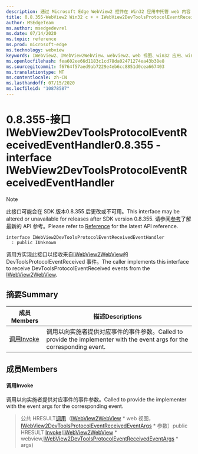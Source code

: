 ```yaml
---
description: 通过 Microsoft Edge WebView2 控件在 Win32 应用中托管 web 内容
title: 0.8.355-WebView2 Win32 c + + IWebView2DevToolsProtocolEventReceivedEventHandler
author: MSEdgeTeam
ms.author: msedgedevrel
ms.date: 07/14/2020
ms.topic: reference
ms.prod: microsoft-edge
ms.technology: webview
keywords: IWebView2、IWebView2WebView、webview2、web 视图、win32 应用、win32、edge
ms.openlocfilehash: fea602ee66d1183c1cd78da02471274ea43b38e8
ms.sourcegitcommit: f6764f57aed9ab7229e4eb6cc8851d0cea667403
ms.translationtype: MT
ms.contentlocale: zh-CN
ms.lasthandoff: 07/15/2020
ms.locfileid: "10878587"
---
```

# <span data-ttu-id="a5773-104">0.8.355-接口 IWebView2DevToolsProtocolEventReceivedEventHandler</span><span class="sxs-lookup"><span data-stu-id="a5773-104">0.8.355 - interface IWebView2DevToolsProtocolEventReceivedEventHandler</span></span> 

> [!NOTE]
> <span data-ttu-id="a5773-105">此接口可能会在 SDK 版本0.8.355 后更改或不可用。</span><span class="sxs-lookup"><span data-stu-id="a5773-105">This interface may be altered or unavailable for releases after SDK version 0.8.355.</span></span> <span data-ttu-id="a5773-106">请参阅[参考](../../../webview2-api-reference.md)了解最新的 API 参考。</span><span class="sxs-lookup"><span data-stu-id="a5773-106">Please refer to [Reference](../../../webview2-api-reference.md) for the latest API reference.</span></span>

```
interface IWebView2DevToolsProtocolEventReceivedEventHandler
  : public IUnknown
```

<span data-ttu-id="a5773-107">调用方实现此接口以接收来自[IWebView2WebView](IWebView2WebView.md)的 DevToolsProtocolEventReceived 事件。</span><span class="sxs-lookup"><span data-stu-id="a5773-107">The caller implements this interface to receive DevToolsProtocolEventReceived events from the [IWebView2WebView](IWebView2WebView.md).</span></span>

## <span data-ttu-id="a5773-108">摘要</span><span class="sxs-lookup"><span data-stu-id="a5773-108">Summary</span></span>

 <span data-ttu-id="a5773-109">成员</span><span class="sxs-lookup"><span data-stu-id="a5773-109">Members</span></span>                        | <span data-ttu-id="a5773-110">描述</span><span class="sxs-lookup"><span data-stu-id="a5773-110">Descriptions</span></span>
--------------------------------|---------------------------------------------
[<span data-ttu-id="a5773-111">调用</span><span class="sxs-lookup"><span data-stu-id="a5773-111">Invoke</span></span>](#invoke) | <span data-ttu-id="a5773-112">调用以向实施者提供对应事件的事件参数。</span><span class="sxs-lookup"><span data-stu-id="a5773-112">Called to provide the implementer with the event args for the corresponding event.</span></span>

## <span data-ttu-id="a5773-113">成员</span><span class="sxs-lookup"><span data-stu-id="a5773-113">Members</span></span>

#### <span data-ttu-id="a5773-114">调用</span><span class="sxs-lookup"><span data-stu-id="a5773-114">Invoke</span></span> 

<span data-ttu-id="a5773-115">调用以向实施者提供对应事件的事件参数。</span><span class="sxs-lookup"><span data-stu-id="a5773-115">Called to provide the implementer with the event args for the corresponding event.</span></span>

> <span data-ttu-id="a5773-116">公共 HRESULT[调用](#invoke)（[IWebView2WebView](IWebView2WebView.md) \* web 视图，[IWebView2DevToolsProtocolEventReceivedEventArgs](IWebView2DevToolsProtocolEventReceivedEventArgs.md) \* 参数）</span><span class="sxs-lookup"><span data-stu-id="a5773-116">public HRESULT [Invoke](#invoke)([IWebView2WebView](IWebView2WebView.md) \* webview,[IWebView2DevToolsProtocolEventReceivedEventArgs](IWebView2DevToolsProtocolEventReceivedEventArgs.md) \* args)</span></span>

